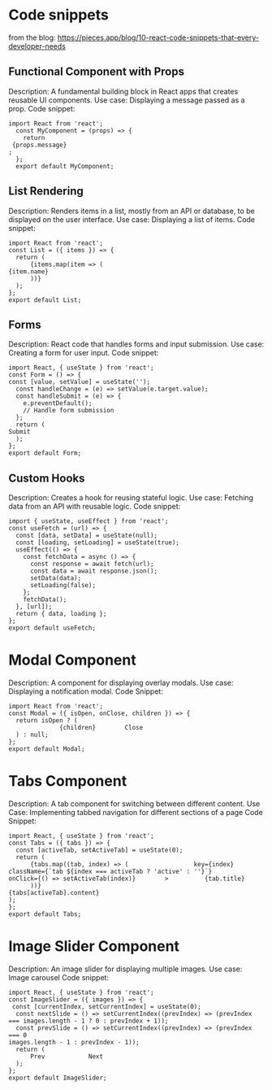 # Code snippets
from the blog: https://pieces.app/blog/10-react-code-snippets-that-every-developer-needs

## Functional Component with Props

Description: A fundamental building block in React apps that creates reusable UI components.
Use case: Displaying a message passed as a prop.
Code snippet:

```
import React from 'react';
  const MyComponent = (props) => {
    return 
 {props.message} 
;
  };
  export default MyComponent;
```

## List Rendering

Description: Renders items in a list, mostly from an API or database, to be displayed on the user interface.
Use case: Displaying a list of items.
Code snippet:

```
import React from 'react';
const List = ({ items }) => {
  return (
      {items.map(item => (
{item.name}
      ))}
  );
};
export default List;
```

## Forms

Description: React code that handles forms and input submission.
Use case: Creating a form for user input.
Code snippet:

```
import React, { useState } from 'react';
const Form = () => {
const [value, setValue] = useState('');
  const handleChange = (e) => setValue(e.target.value);
  const handleSubmit = (e) => {
    e.preventDefault();
    // Handle form submission
  };
  return (
Submit    
  );
};
export default Form;
```

## Custom Hooks

Description: Creates a hook for reusing stateful logic.
Use case: Fetching data from an API with reusable logic.
Code snippet:

```
import { useState, useEffect } from 'react';
const useFetch = (url) => {
  const [data, setData] = useState(null);
  const [loading, setLoading] = useState(true);
  useEffect(() => {
    const fetchData = async () => {
      const response = await fetch(url);
      const data = await response.json();
      setData(data);
      setLoading(false);
    };
    fetchData();
  }, [url]);
  return { data, loading };
};
export default useFetch;
```

# Modal Component

Description: A component for displaying overlay modals.
Use case: Displaying a notification modal.
Code Snippet:

```
import React from 'react';
const Modal = ({ isOpen, onClose, children }) => {
  return isOpen ? (
              {children}        Close          
  ) : null;
};
export default Modal;
```

# Tabs Component

Description: A tab component for switching between different content.
Use Case: Implementing tabbed navigation for different sections of a page
Code Snippet:

```
import React, { useState } from 'react';
const Tabs = ({ tabs }) => {
  const [activeTab, setActiveTab] = useState(0);
  return (
      {tabs.map((tab, index) => (                  key={index}          className={`tab ${index === activeTab ? 'active' : ''}`}          onClick={() => setActiveTab(index)}        >          {tab.title}        
      ))}
{tabs[activeTab].content}
);
};
export default Tabs;
```

# Image Slider Component

Description: An image slider for displaying multiple images.
Use case: Image carousel
Code snippet:

```
import React, { useState } from 'react';
const ImageSlider = ({ images }) => {
 const [currentIndex, setCurrentIndex] = useState(0);
  const nextSlide = () => setCurrentIndex((prevIndex) => (prevIndex === images.length - 1 ? 0 : prevIndex + 1));
  const prevSlide = () => setCurrentIndex((prevIndex) => (prevIndex === 0 
images.length - 1 : prevIndex - 1));
  return (
      Prev            Next    
  );
};
export default ImageSlider;
```




